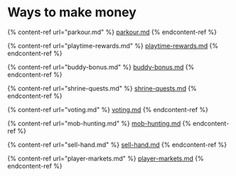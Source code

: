 # Ways to make money



{% content-ref url="parkour.md" %}
[parkour.md](parkour.md)
{% endcontent-ref %}

{% content-ref url="playtime-rewards.md" %}
[playtime-rewards.md](playtime-rewards.md)
{% endcontent-ref %}

{% content-ref url="buddy-bonus.md" %}
[buddy-bonus.md](buddy-bonus.md)
{% endcontent-ref %}

{% content-ref url="shrine-quests.md" %}
[shrine-quests.md](shrine-quests.md)
{% endcontent-ref %}

{% content-ref url="voting.md" %}
[voting.md](voting.md)
{% endcontent-ref %}

{% content-ref url="mob-hunting.md" %}
[mob-hunting.md](mob-hunting.md)
{% endcontent-ref %}

{% content-ref url="sell-hand.md" %}
[sell-hand.md](sell-hand.md)
{% endcontent-ref %}

{% content-ref url="player-markets.md" %}
[player-markets.md](player-markets.md)
{% endcontent-ref %}
